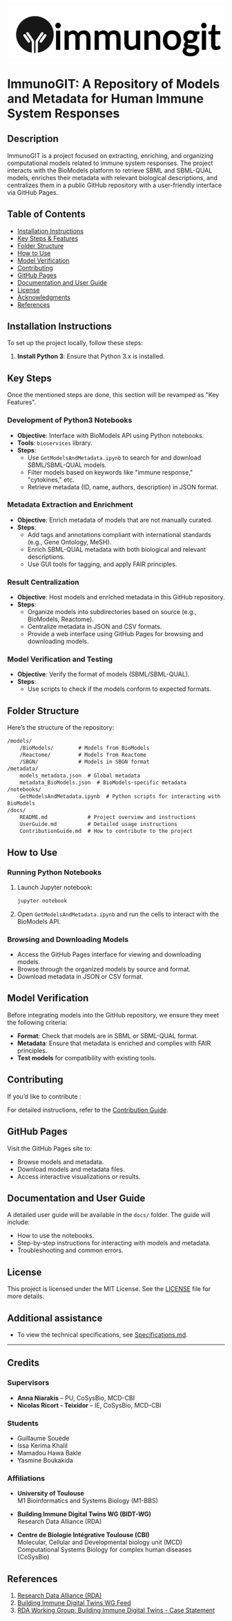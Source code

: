 ![image](raw/logo.png)

# ImmunoGIT: A Repository of Models and Metadata for Human Immune System Responses

## Description
ImmunoGIT is a project focused on extracting, enriching, and organizing computational models related to immune system responses. The project interacts with the BioModels platform to retrieve SBML and SBML-QUAL models, enriches their metadata with relevant biological descriptions, and centralizes them in a public GitHub repository with a user-friendly interface via GitHub Pages.

## Table of Contents
- [Installation Instructions](#installation-instructions)
- [Key Steps & Features](#key-steps--features)
- [Folder Structure](#folder-structure)
- [How to Use](#how-to-use)
- [Model Verification](#model-verification)
- [Contributing](#contributing)
- [GitHub Pages](#github-pages)
- [Documentation and User Guide](#documentation-and-user-guide)
- [License](#license)
- [Acknowledgments](#acknowledgments)
- [References](#references)

## Installation Instructions
To set up the project locally, follow these steps:

1. **Install Python 3**: Ensure that Python 3.x is installed.

## Key Steps
Once the mentioned steps are done, this section will be revamped as "Key Features". 

### Development of Python3 Notebooks
- **Objective**: Interface with BioModels API using Python notebooks.
- **Tools**: `bioservices` library.
- **Steps**:
    - Use `GetModelsAndMetadata.ipynb` to search for and download SBML/SBML-QUAL models.
    - Filter models based on keywords like "immune response," "cytokines," etc.
    - Retrieve metadata (ID, name, authors, description) in JSON format.

### Metadata Extraction and Enrichment
- **Objective**: Enrich metadata of models that are not manually curated.
- **Steps**:
    - Add tags and annotations compliant with international standards (e.g., Gene Ontology, MeSH).
    - Enrich SBML-QUAL metadata with both biological and relevant descriptions.
    - Use GUI tools for tagging, and apply FAIR principles.

### Result Centralization
- **Objective**: Host models and enriched metadata in this GitHub repository.
- **Steps**:
    - Organize models into subdirectories based on source (e.g., BioModels, Reactome).
    - Centralize metadata in JSON and CSV formats.
    - Provide a web interface using GitHub Pages for browsing and downloading models.

### Model Verification and Testing
- **Objective**: Verify the format of models (SBML/SBML-QUAL).
- **Steps**:
    - Use scripts to check if the models conform to expected formats.

## Folder Structure
Here’s the structure of the repository:
```
/models/
    /BioModels/        # Models from BioModels
    /Reactome/         # Models from Reactome
    /SBGN/             # Models in SBGN format
/metadata/
    models_metadata.json  # Global metadata
    metadata_BioModels.json  # BioModels-specific metadata
/notebooks/
    GetModelsAndMetadata.ipynb  # Python scripts for interacting with BioModels
/docs/
    README.md             # Project overview and instructions
    UserGuide.md          # Detailed usage instructions
    ContributionGuide.md  # How to contribute to the project
```

## How to Use

### Running Python Notebooks
1. Launch Jupyter notebook:
    ```bash
    jupyter notebook
    ```
2. Open `GetModelsAndMetadata.ipynb` and run the cells to interact with the BioModels API.

### Browsing and Downloading Models
- Access the GitHub Pages interface for viewing and downloading models.
- Browse through the organized models by source and format.
- Download metadata in JSON or CSV format.

## Model Verification

Before integrating models into the GitHub repository, we ensure they meet the following criteria:
- **Format**: Check that models are in SBML or SBML-QUAL format.
- **Metadata**: Ensure that metadata is enriched and complies with FAIR principles.
- **Test models** for compatibility with existing tools.

## Contributing

If you’d like to contribute :

For detailed instructions, refer to the [Contribution Guide](docs/ContributionGuide.md).

## GitHub Pages

Visit the GitHub Pages site to:
- Browse models and metadata.
- Download models and metadata files.
- Access interactive visualizations or results.

## Documentation and User Guide

A detailed user guide will be available in the `docs/` folder. The guide will include:
- How to use the notebooks.
- Step-by-step instructions for interacting with models and metadata.
- Troubleshooting and common errors.

## License

This project is licensed under the MIT License. See the [LICENSE](LICENSE) file for more details.

## Additional assistance
- To view the technical specifications, see [Specifications.md](Specifications.md).

---

## Credits

### Supervisors
- **Anna Niarakis** – PU, CoSysBio, MCD-CBI  
- **Nicolas Ricort - Teixidor** – IE, CoSysBio, MCD-CBI

### Students
- Guillaume Souède  
- Issa Kerima Khalil  
- Mamadou Hawa Bakle  
- Yasmine Boukakida

### Affiliations
- **University of Toulouse**  
M1 Bioinformatics and Systems Biology (M1-BBS)

- **Building Immune Digital Twins WG (BIDT-WG)**  
    Research Data Alliance (RDA)

- **Centre de Biologie Intégrative Toulouse (CBI)**  
Molecular, Cellular and Developmental biology unit (MCD)  
Computational Systems Biology for complex human diseases (CoSysBio)

## References

1. [Research Data Alliance (RDA)](https://www.rd-alliance.org/about-the-rda/)
2. [Building Immune Digital Twins WG Feed](https://www.rd-alliance.org/groups/building-immune-digital-twins-wg/activity/)
3. [RDA Working Group: Building Immune Digital Twins - Case Statement](https://www.rd-alliance.org/wp-content/uploads/2024/03/Building-Immunge-Digital-Twins-WG_Case_Statement_Revised.pdf)
